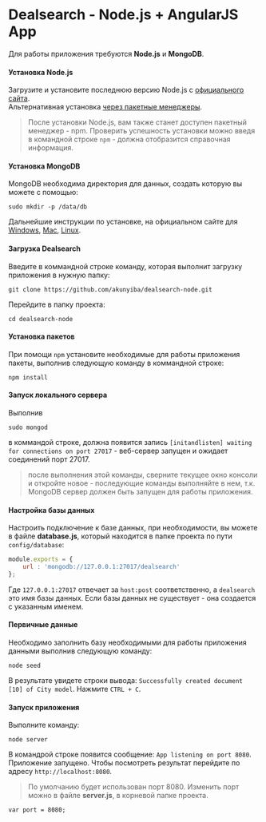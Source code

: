 Dealsearch - Node.js + AngularJS App
=================

Для работы приложения требуются **Node.js** и **MongoDB**.

#### Установка Node.js
Загрузите и установите последнюю версию Node.js с [официального сайта](https://nodejs.org/en/).<br> 
Альтернативная установка [через пакетные менеджеры](https://nodejs.org/en/download/package-manager/).
> После установки Node.js, вам также станет доступен пакетный менеджер - npm. Проверить успешность установки можно введя в командной строке `npm` - должна отобразится справочная информация.

#### Установка MongoDB
MongoDB необходима директория для данных, создать которую вы можете с помощью:
```
sudo mkdir -p /data/db
```

Дальнейшие инструкции по установке, на официальном сайте для [Windows](https://docs.mongodb.org/master/tutorial/install-mongodb-on-windows/), [Mac](https://docs.mongodb.org/master/tutorial/install-mongodb-on-os-x/), [Linux](https://docs.mongodb.org/master/administration/install-on-linux/).

#### Загрузка Dealsearch
Введите в коммандной строке команду, которая выполнит загрузку приложения в нужную папку:
```
git clone https://github.com/akunyiba/dealsearch-node.git
```
Перейдите в папку проекта:
```
cd dealsearch-node
```

#### Установка пакетов

При помощи `npm` установите необходимые для работы приложения пакеты, выполнив следующую команду в коммандной строке:

```
npm install
```

#### Запуск локального сервера
Выполнив
```
sudo mongod
```
в коммандой строке, должна появится запись `[initandlisten] waiting for connections on port 27017` - веб-сервер запущен и ожидает соединений порт 27017.
> после выполнения этой команды, сверните текущее окно консоли и откройте новое - последующие команды выполняйте в нем, т.к. MongoDB сервер должен быть запущен для работы приложения.

#### Настройка базы данных
Настроить подключение к базе данных, при необходимости, вы можете в файле **database.js**, который находится в папке проекта по пути `config/database`:

```javascript
module.exports = {
    url : 'mongodb://127.0.0.1:27017/dealsearch'
};
```
Где `127.0.0.1:27017` отвечает за `host:post` соответственно, а `dealsearch` это имя базы данных. Если базы данных не существует - она создается с указанным именем.

#### Первичные данные

Необходимо заполнить базу необходимыми для работы приложения данными выполнив следующую команду:
```
node seed
```
В результате увидете строки вывода: `Successfully created document [10] of City model`. Нажмите `CTRL + C`.

#### Запуск приложения
Выполните команду:
```
node server
```
В командрой строке появится сообщение: `App listening on port 8080`.
Приложение запущено. Чтобы посмотреть результат перейдите по адресу `http://localhost:8080`.
> По умолчанию будет использован порт 8080. Изменить порт можно в файле **server.js**, в корневой папке проекта.
```
var port = 8080;
```
